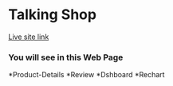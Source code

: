 # Talking Shop
[Live site link ](https://assignment-00009.netlify.app/)
### You will see in this Web Page
*Product-Details
*Review
*Dshboard
*Rechart